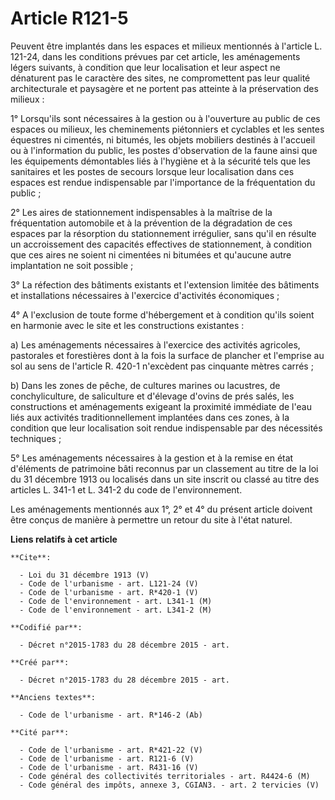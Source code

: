 # Article R121-5

Peuvent être implantés dans les espaces et milieux mentionnés à l'article L. 121-24, dans les conditions prévues par cet
article, les aménagements légers suivants, à condition que leur localisation et leur aspect ne dénaturent pas le caractère
des sites, ne compromettent pas leur qualité architecturale et paysagère et ne portent pas atteinte à la préservation des
milieux : 

1° Lorsqu'ils sont nécessaires à la gestion ou à l'ouverture au public de ces espaces ou milieux, les cheminements
piétonniers et cyclables et les sentes équestres ni cimentés, ni bitumés, les objets mobiliers destinés à l'accueil ou à
l'information du public, les postes d'observation de la faune ainsi que les équipements démontables liés à l'hygiène et à la
sécurité tels que les sanitaires et les postes de secours lorsque leur localisation dans ces espaces est rendue indispensable
par l'importance de la fréquentation du public ; 

2° Les aires de stationnement indispensables à la maîtrise de la fréquentation automobile et à la prévention de la
dégradation de ces espaces par la résorption du stationnement irrégulier, sans qu'il en résulte un accroissement des
capacités effectives de stationnement, à condition que ces aires ne soient ni cimentées ni bitumées et qu'aucune autre
implantation ne soit possible ; 

3° La réfection des bâtiments existants et l'extension limitée des bâtiments et installations nécessaires à l'exercice
d'activités économiques ; 

4° A l'exclusion de toute forme d'hébergement et à condition qu'ils soient en harmonie avec le site et les constructions
existantes : 

a) Les aménagements nécessaires à l'exercice des activités agricoles, pastorales et forestières dont à la fois la surface de
plancher et l'emprise au sol au sens de l'article R. 420-1 n'excèdent pas cinquante mètres carrés ; 

b) Dans les zones de pêche, de cultures marines ou lacustres, de conchyliculture, de saliculture et d'élevage d'ovins de prés
salés, les constructions et aménagements exigeant la proximité immédiate de l'eau liés aux activités traditionnellement
implantées dans ces zones, à la condition que leur localisation soit rendue indispensable par des nécessités techniques ; 

5° Les aménagements nécessaires à la gestion et à la remise en état d'éléments de patrimoine bâti reconnus par un classement
au titre de la loi du 31 décembre 1913 ou localisés dans un site inscrit ou classé au titre des articles L. 341-1 et L. 341-2
du code de l'environnement. 

Les aménagements mentionnés aux 1°, 2° et 4° du présent article doivent être conçus de manière à permettre un retour du site
à l'état naturel.

**Liens relatifs à cet article**

	**Cite**:

	  - Loi du 31 décembre 1913 (V)
	  - Code de l'urbanisme - art. L121-24 (V)
	  - Code de l'urbanisme - art. R*420-1 (V)
	  - Code de l'environnement - art. L341-1 (M)
	  - Code de l'environnement - art. L341-2 (M)

	**Codifié par**:

	  - Décret n°2015-1783 du 28 décembre 2015 - art.

	**Créé par**:

	  - Décret n°2015-1783 du 28 décembre 2015 - art.

	**Anciens textes**:

	  - Code de l'urbanisme - art. R*146-2 (Ab)

	**Cité par**:

	  - Code de l'urbanisme - art. R*421-22 (V)
	  - Code de l'urbanisme - art. R121-6 (V)
	  - Code de l'urbanisme - art. R431-16 (V)
	  - Code général des collectivités territoriales - art. R4424-6 (M)
	  - Code général des impôts, annexe 3, CGIAN3. - art. 2 tervicies (V)
